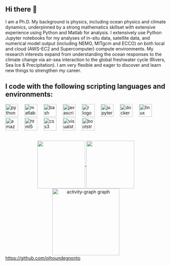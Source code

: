 ## Hi there 👋 
I am a Ph.D. My background is physics, including ocean physics and climate dynamics, underpinned by a strong mathematics skillset with extensive experience using Python and Matlab for analysis. I extensively use Python Jupyter notebooks for my analyses of in-situ data, satellite data, and numerical model output (including NEMO, MITgcm and ECCO) on both local and cloud (AWS-EC2 and Supercomputer) compute environments. My research interests expand from understanding the ocean responses to the climate change via air-sea interaction to the global freshwater cycle (Rivers, Sea Ice \& Precipitation). I am very flexible and eager to discover and learn new things to strengthen my career.

<h2>I code with the following scripting languages and environments:</h2>

<div align="left" >
  <img src="https://cdn.jsdelivr.net/gh/devicons/devicon/icons/python/python-original.svg" height="40em" alt="python logo"  />
  <img width="12" />
  <img src="https://cdn.jsdelivr.net/gh/devicons/devicon/icons/matlab/matlab-original.svg" height="40" alt="matlab logo"  />
  <img width="12" />
  <img src="https://cdn.jsdelivr.net/gh/devicons/devicon/icons/bash/bash-original.svg" height="40" alt="bash logo"  />
  <img width="12" />
  <img src="https://cdn.jsdelivr.net/gh/devicons/devicon/icons/javascript/javascript-original.svg" height="40" alt="javascript logo"  />
  <img width="12" />
  <img src="https://cdn.jsdelivr.net/gh/devicons/devicon/icons/r/r-original.svg" height="40" alt="r logo"  />
  <img width="12" />
  <img src="https://cdn.jsdelivr.net/gh/devicons/devicon/icons/jupyter/jupyter-original.svg" height="40" alt="jupyter logo"  />
  <img width="12" />
  <img src="https://cdn.jsdelivr.net/gh/devicons/devicon/icons/docker/docker-original.svg" height="40" alt="docker logo"  />
  <img width="12" />
  <img src="https://cdn.jsdelivr.net/gh/devicons/devicon/icons/linux/linux-original.svg" height="40" alt="linux logo"  />
  <img width="12" />
  <!-- <img src="https://cdn.jsdelivr.net/gh/devicons/devicon/icons/amazonwebservices/amazonwebservices-line-wordmark.svg" height="40" alt="amazonwebservices logo"  /> -->
  <img src="https://miro.medium.com/v2/resize:fit:740/0*I4-c3kEa6MQVxvYL.png" height="40" alt="amazonwebservices logo"  />
  <img width="12" />
  <img src="https://cdn.jsdelivr.net/gh/devicons/devicon/icons/html5/html5-original.svg" height="40" alt="html5 logo"  />
  <img width="12" />
  <img src="https://cdn.jsdelivr.net/gh/devicons/devicon/icons/css3/css3-original.svg" height="40" alt="css3 logo"  />
  <img width="12" />
  <img src="https://cdn.jsdelivr.net/gh/devicons/devicon/icons/visualstudio/visualstudio-plain.svg" height="40" alt="visualstudio logo"  />
  <img width="12" />
  <!--<img src="https://cdn.jsdelivr.net/gh/devicons/devicon/icons/windows8/windows8-original.svg" height="40" alt="windows8 logo"  /> -->
  <!-- <img width="12" /> -->
  <img src="https://cdn.jsdelivr.net/gh/devicons/devicon/icons/bootstrap/bootstrap-original.svg" height="40" alt="bootstrap logo"  />
</div>
<h2></h2>

<!-- ![Anurag's GitHub stats](https://github-readme-stats.vercel.app/api?username=ojhoundegnonto&show_icons=true) ![Top Langs](https://github-readme-stats.vercel.app/api/top-langs/?username=ojhoundegnonto&layout=compact) -->

<div align="center">
<a href="https://github.com/ojhoundegnonto">
<img align="center" height="150em" src="https://github-readme-stats.vercel.app/api?username=ojhoundegnonto&include_all_commits=true&count_private=true&show_icons=true&theme=dark"/>
<img align="center" height="150em" src="https://github-readme-stats.vercel.app/api/top-langs/?username=ojhoundegnonto&layout=compact&include_all_commits=true&count_private=true&langs_count=8&show_icons=true&theme=dark"/>
 <img src="https://github-readme-activity-graph.vercel.app/graph?username=ojhoundegnonto&radius=16&theme=react&area=true&order=5" height="210" alt="activity-graph graph"  />

</div>
https://github.com/ojhoundegnonto
